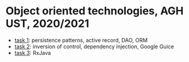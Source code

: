 # Object oriented technologies, AGH UST, 2020/2021

* [task 1](./lab1): persistence patterns, active record, DAO, ORM
* [task 2](./lab2): inversion of control, dependency injection, Google Guice
* [task 3](./lab3): RxJava